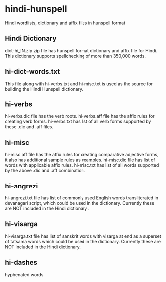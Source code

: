 hindi-hunspell
============
Hindi wordlists, dictionary and affix files in hunspell format

Hindi Dictionary 
---------------------
dict-hi_IN.zip zip file has hunspell format dictionary and affix file for Hindi. This dictionary supports spellchecking of more than 350,000 words.

hi-dict-words.txt 
-----------------------
This file along with hi-verbs.txt and hi-misc.txt is used as the source for building the Hindi Hunspell dictionary.

hi-verbs
-------
hi-verbs.dic file has the verb roots. hi-verbs.aff file has the affix rules for creating verb forms. hi-verbs.txt has list of all verb forms supported by these .dic and .aff files.

hi-misc
------
hi-misc.aff file has the affix rules for creating comparative adjective forms, it also has additional sample rules as examples. hi-misc.dic file has list of words with applicable affix rules. hi-misc.txt has list of all words supported by the above .dic and .aff combination.

hi-angrezi
---------
hi-angrezi.txt file has list of commonly used English words transliterated in devanagari script, which could be used in the dictionary. Currently these are NOT included in the Hindi dictionary .

hi-visarga
--------
hi-visarga.txt file has list of sanskrit words with visarga at end as a superset of tatsama words which could be used in the dictionary. Currently these are NOT included in the Hindi dictionary.

hi-dashes
---------
hyphenated words
